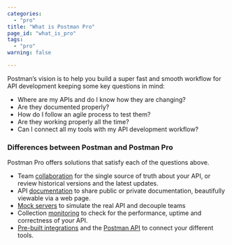```yaml
---
categories:
  - "pro"
title: "What is Postman Pro"
page_id: "what_is_pro"
tags: 
  - "pro"
warning: false

---
```


Postman’s vision is to help you build a super fast and smooth workflow for API development keeping some key questions in mind:

*   Where are my APIs and do I know how they are changing?
*   Are they documented properly?
*   How do I follow an agile process to test them?
*   Are they working properly all the time?
*   Can I connect all my tools with my API development workflow?

### Differences between Postman and Postman Pro

Postman Pro offers solutions that satisfy each of the questions above. 

*   Team [collaboration](/docs/postman/team_library/sharing) for the single source of truth about your API, or review historical versions and the latest updates.
*   API [documentation](/docs/postman/api_documentation/intro_to_api_documentation) to share public or private documentation, beautifully viewable via a web page.
*   [Mock servers](/docs/postman/mock_servers) to simulate the real API and decouple teams
*   Collection [monitoring](/docs/postman/monitors/intro_monitors) to check for the performance, uptime and correctness of your API.
*   [Pre-built integrations](/docs/pro/integrations/intro_integrations) and the [Postman API](/docs/pro/pro_api/intro_api) to connect your different tools.
